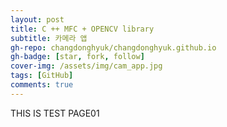 ```yaml
---
layout: post
title: C ++ MFC + OPENCV library
subtitle: 카메라 앱 
gh-repo: changdonghyuk/changdonghyuk.github.io
gh-badge: [star, fork, follow]
cover-img: /assets/img/cam_app.jpg
tags: [GitHub]
comments: true
---
```


THIS IS TEST PAGE01
